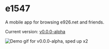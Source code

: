 # e1547

A mobile app for browsing e926.net and friends.

Current version: [v0.0.0-alpha](https://github.com/perlatus/e1547/releases/tag/v0.0.0-alpha)

![Demo gif for v0.0.0-alpha, sped up x2](https://github.com/perlatus/e1547/raw/master/gif/v0.0.0-alpha_x2.gif)
